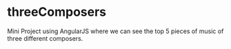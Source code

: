# threeComposers
Mini Project using AngularJS where we can see the top 5 pieces of music of three different composers.
